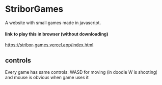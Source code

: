 # StriborGames
A website with small games made in javascript.
#### link to play this in browser (without downloading)
https://stribor-games.vercel.app/index.html

## controls
Every game has same controls: WASD for moving (in doodle W is shooting) and mouse is obvious when game uses it